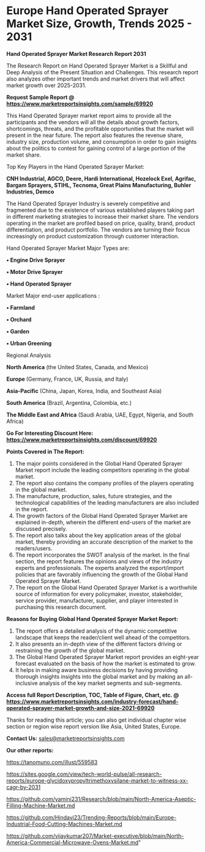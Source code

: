 # Europe Hand Operated Sprayer Market Size, Growth, Trends 2025 - 2031

<strong>Hand Operated Sprayer Market Research Report 2031</strong>

The Research Report on Hand Operated Sprayer Market is a Skillful and Deep Analysis of the Present Situation and Challenges. This research report also analyzes other important trends and market drivers that will affect market growth over 2025-2031.

<strong>Request Sample Report @ <a href=https://www.marketreportsinsights.com/sample/69920>https://www.marketreportsinsights.com/sample/69920</a></strong>

This Hand Operated Sprayer market report aims to provide all the participants and the vendors will all the details about growth factors, shortcomings, threats, and the profitable opportunities that the market will present in the near future. The report also features the revenue share, industry size, production volume, and consumption in order to gain insights about the politics to contest for gaining control of a large portion of the market share.

Top Key Players in the Hand Operated Sprayer Market:

<strong>CNH Industrial, AGCO, Deere, Hardi International, Hozelock Exel, Agrifac, Bargam Sprayers, STIHL, Tecnoma, Great Plains Manufacturing, Buhler Industries, Demco</strong>

The Hand Operated Sprayer Industry is severely competitive and fragmented due to the existence of various established players taking part in different marketing strategies to increase their market share. The vendors operating in the market are profiled based on price, quality, brand, product differentiation, and product portfolio. The vendors are turning their focus increasingly on product customization through customer interaction.

Hand Operated Sprayer Market Major Types are:

<strong>• Engine Drive Sprayer

• Motor Drive Sprayer

• Hand Operated Sprayer</strong>

Market Major end-user applications :

<strong>• Farmland

• Orchard

• Garden

• Urban Greening</strong>

Regional Analysis

</u><strong><b>North America</b></strong> (the United States, Canada, and Mexico)

<strong><b>Europe </b></strong>(Germany, France, UK, Russia, and Italy)

<strong><b>Asia-Pacific</b></strong> (China, Japan, Korea, India, and Southeast Asia)

<strong><b>South America</b></strong> (Brazil, Argentina, Colombia, etc.)

<strong><b>The Middle East and Africa</b></strong> (Saudi Arabia, UAE, Egypt, Nigeria, and South Africa)

<strong>Go For Interesting Discount Here: <a href=https://www.marketreportsinsights.com/discount/69920>https://www.marketreportsinsights.com/discount/69920</a></strong>

<strong>Points Covered in The Report:</strong>
<ol>
  <li>The major points considered in the Global Hand Operated Sprayer Market report include the leading competitors operating in the global market.</li>
  <li>The report also contains the company profiles of the players operating in the global market.</li>
  <li>The manufacture, production, sales, future strategies, and the technological capabilities of the leading manufacturers are also included in the report.</li>
  <li>The growth factors of the Global Hand Operated Sprayer Market are explained in-depth, wherein the different end-users of the market are discussed precisely.</li>
  <li>The report also talks about the key application areas of the global market, thereby providing an accurate description of the market to the readers/users.</li>
  <li>The report incorporates the SWOT analysis of the market. In the final section, the report features the opinions and views of the industry experts and professionals. The experts analyzed the export/import policies that are favorably influencing the growth of the Global Hand Operated Sprayer Market.</li>
  <li>The report on the Global Hand Operated Sprayer Market is a worthwhile source of information for every policymaker, investor, stakeholder, service provider, manufacturer, supplier, and player interested in purchasing this research document.</li>
</ol>
<strong>Reasons for Buying Global Hand Operated Sprayer Market Report:</strong>

<ol>
  <li>The report offers a detailed analysis of the dynamic competitive landscape that keeps the reader/client well ahead of the competitors.</li>
  <li>It also presents an in-depth view of the different factors driving or restraining the growth of the global market.</li>
  <li>The Global Hand Operated Sprayer Market report provides an eight-year forecast evaluated on the basis of how the market is estimated to grow.</li>
  <li>It helps in making aware business decisions by having providing thorough insights insights into the global market and by making an all-inclusive analysis of the key market segments and sub-segments.</li>
</ol>
<strong>Access full Report Description, TOC, Table of Figure, Chart, etc. @ <a href=https://www.marketreportsinsights.com/industry-forecast/hand-operated-sprayer-market-growth-and-size-2021-69920>https://www.marketreportsinsights.com/industry-forecast/hand-operated-sprayer-market-growth-and-size-2021-69920</a></strong>


Thanks for reading this article; you can also get individual chapter wise section or region wise report version like Asia, United States, Europe.

<strong>Contact Us:</strong>
sales@marketreportsinsights.com

<strong>Our other reports:</strong>

<a href=https://tanomuno.com/illust/559583>https://tanomuno.com/illust/559583</a>

<a href=https://sites.google.com/view/tech-world-pulse/all-research-reports/europe-glycidoxypropyltrimethoxysilane-market-to-witness-xx-cagr-by-2031>https://sites.google.com/view/tech-world-pulse/all-research-reports/europe-glycidoxypropyltrimethoxysilane-market-to-witness-xx-cagr-by-2031</a>

<a href=https://github.com/yamini231/Research/blob/main/North-America-Aseptic-Filling-Machine-Market.md>https://github.com/yamini231/Research/blob/main/North-America-Aseptic-Filling-Machine-Market.md</a>

<a href=https://github.com/Hindavi23/Trending-Reports/blob/main/Europe-Industrial-Food-Cutting-Machines-Market.md>https://github.com/Hindavi23/Trending-Reports/blob/main/Europe-Industrial-Food-Cutting-Machines-Market.md</a>

<a href=https://github.com/vijaykumar207/Market-executive/blob/main/North-America-Commercial-Microwave-Ovens-Market.md>https://github.com/vijaykumar207/Market-executive/blob/main/North-America-Commercial-Microwave-Ovens-Market.md</a>"
